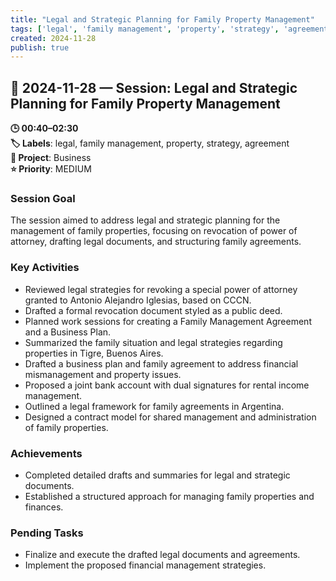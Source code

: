 ```yaml
---
title: "Legal and Strategic Planning for Family Property Management"
tags: ['legal', 'family management', 'property', 'strategy', 'agreement']
created: 2024-11-28
publish: true
---
```


## 📅 2024-11-28 — Session: Legal and Strategic Planning for Family Property Management

**🕒 00:40–02:30**  
**🏷️ Labels**: legal, family management, property, strategy, agreement  
**📂 Project**: Business  
**⭐ Priority**: MEDIUM  


### Session Goal
The session aimed to address legal and strategic planning for the management of family properties, focusing on revocation of power of attorney, drafting legal documents, and structuring family agreements.

### Key Activities
- Reviewed legal strategies for revoking a special power of attorney granted to Antonio Alejandro Iglesias, based on CCCN.
- Drafted a formal revocation document styled as a public deed.
- Planned work sessions for creating a Family Management Agreement and a Business Plan.
- Summarized the family situation and legal strategies regarding properties in Tigre, Buenos Aires.
- Drafted a business plan and family agreement to address financial mismanagement and property issues.
- Proposed a joint bank account with dual signatures for rental income management.
- Outlined a legal framework for family agreements in Argentina.
- Designed a contract model for shared management and administration of family properties.

### Achievements
- Completed detailed drafts and summaries for legal and strategic documents.
- Established a structured approach for managing family properties and finances.

### Pending Tasks
- Finalize and execute the drafted legal documents and agreements.
- Implement the proposed financial management strategies.

